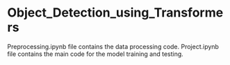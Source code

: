 # Object_Detection_using_Transformers

Preprocessing.ipynb file contains the data processing code.
Project.ipynb file contains the main code for the model training and testing.
